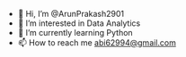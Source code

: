 - 👋 Hi, I’m @ArunPrakash2901
- 👀 I’m interested in Data Analytics
- 🌱 I’m currently learning Python
- 📫 How to reach me abi62994@gmail.com

<!---
ArunPrakash2901/ArunPrakash2901 is a ✨ special ✨ repository because its `README.md` (this file) appears on your GitHub profile.
You can click the Preview link to take a look at your changes.
--->
